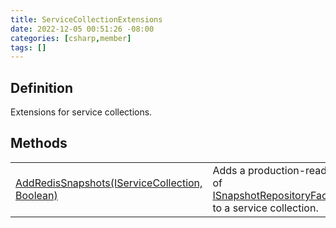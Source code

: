 ```yaml
---
title: ServiceCollectionExtensions
date: 2022-12-05 00:51:26 -08:00
categories: [csharp,member]
tags: []
---
```


## Definition

Extensions for service collections.

## Methods
<table><tr><td><!--/posts/csharp.member.entitydb.redis.extensions.servicecollectionextensions.addredissnapshots/--><a href='#'>AddRedisSnapshots(IServiceCollection, Boolean)</a></td><td>
Adds a production-ready implementation of <a href='/posts/csharp.member.entitydb.abstractions.snapshots.isnapshotrepositoryfactory`1/'>ISnapshotRepositoryFactory&lt;TSnapshot&gt;</a> to a service
collection.
</td></tr></table>

